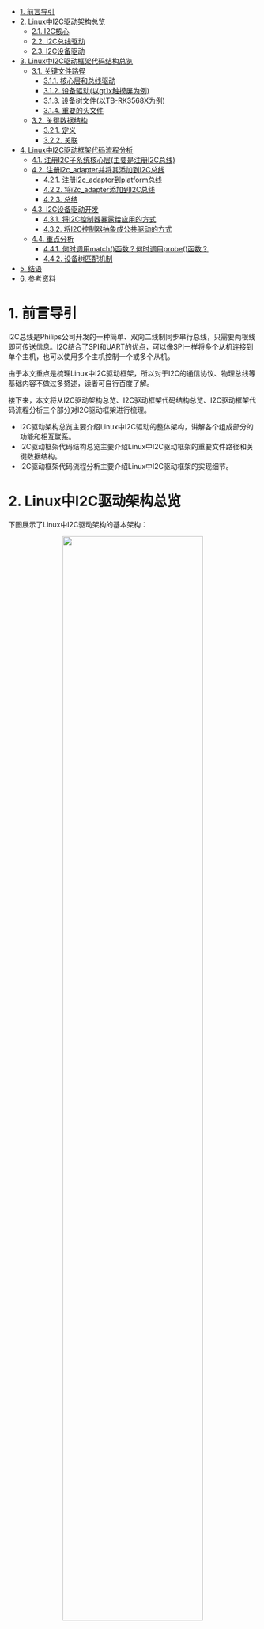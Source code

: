 - [1. 前言导引](#1-前言导引)
- [2. Linux中I2C驱动架构总览](#2-linux中i2c驱动架构总览)
	- [2.1. I2C核心](#21-i2c核心)
	- [2.2. I2C总线驱动](#22-i2c总线驱动)
	- [2.3. I2C设备驱动](#23-i2c设备驱动)
- [3. Linux中I2C驱动框架代码结构总览](#3-linux中i2c驱动框架代码结构总览)
	- [3.1. 关键文件路径](#31-关键文件路径)
		- [3.1.1. 核心层和总线驱动](#311-核心层和总线驱动)
		- [3.1.2. 设备驱动(以gt1x触摸屏为例)](#312-设备驱动以gt1x触摸屏为例)
		- [3.1.3. 设备树文件(以TB-RK3568X为例)](#313-设备树文件以tb-rk3568x为例)
		- [3.1.4. 重要的头文件](#314-重要的头文件)
	- [3.2. 关键数据结构](#32-关键数据结构)
		- [3.2.1. 定义](#321-定义)
		- [3.2.2. 关联](#322-关联)
- [4. Linux中I2C驱动框架代码流程分析](#4-linux中i2c驱动框架代码流程分析)
	- [4.1. 注册I2C子系统核心层(主要是注册I2C总线)](#41-注册i2c子系统核心层主要是注册i2c总线)
	- [4.2. 注册i2c_adapter并将其添加到I2C总线](#42-注册i2c_adapter并将其添加到i2c总线)
		- [4.2.1. 注册i2c_adapter到platform总线](#421-注册i2c_adapter到platform总线)
		- [4.2.2. 将i2c_adapter添加到I2C总线](#422-将i2c_adapter添加到i2c总线)
		- [4.2.3. 总结](#423-总结)
	- [4.3. I2C设备驱动开发](#43-i2c设备驱动开发)
		- [4.3.1. 将I2C控制器暴露给应用的方式](#431-将i2c控制器暴露给应用的方式)
		- [4.3.2. 将I2C控制器抽象成公共驱动的方式](#432-将i2c控制器抽象成公共驱动的方式)
	- [4.4. 重点分析](#44-重点分析)
		- [4.4.1. 何时调用match()函数？何时调用probe()函数？](#441-何时调用match函数何时调用probe函数)
		- [4.4.2. 设备树匹配机制](#442-设备树匹配机制)
- [5. 结语](#5-结语)
- [6. 参考资料](#6-参考资料)
<div STYLE="page-break-after: always;"></div>

# 1. 前言导引

I2C总线是Philips公司开发的一种简单、双向二线制同步串行总线，只需要两根线即可传送信息。I2C结合了SPI和UART的优点，可以像SPI一样将多个从机连接到单个主机，也可以使用多个主机控制一个或多个从机。

由于本文重点是梳理Linux中I2C驱动框架，所以对于I2C的通信协议、物理总线等基础内容不做过多赘述，读者可自行百度了解。

接下来，本文将从I2C驱动架构总览、I2C驱动框架代码结构总览、I2C驱动框架代码流程分析三个部分对I2C驱动框架进行梳理。

- I2C驱动架构总览主要介绍Linux中I2C驱动的整体架构，讲解各个组成部分的功能和相互联系。
- I2C驱动框架代码结构总览主要介绍Linux中I2C驱动框架的重要文件路径和关键数据结构。
- I2C驱动框架代码流程分析主要介绍Linux中I2C驱动框架的实现细节。

<div STYLE="page-break-after: always;"></div>

# 2. Linux中I2C驱动架构总览

下图展示了Linux中I2C驱动架构的基本架构：

<center>
<img src="https://github.com/zjn-astonishe/Linux_Share/blob/master/Image/image/Linux%E8%AE%BE%E5%A4%87%E9%A9%B1%E5%8A%A8%E5%BC%80%E5%8F%91%E8%AF%A6%E8%A7%A3/Linux%E5%86%85%E6%A0%B8%E9%87%8CI2C%E5%AD%90%E7%B3%BB%E7%BB%9F%E8%BD%AF%E4%BB%B6%E6%A1%86%E6%9E%B6%E5%9B%BE.png?raw=true" width="75%" />
</center>

对于南向开发而言，只需关注架构的内核空间部分。在《Linux设备驱动开发详解》一书第15章《Linux I2C核心、总线与设备驱动》中，将Linux内核里的I2C子系统分为核心、总线驱动和设备驱动三部分。

## 2.1. I2C核心

I2C核心提供了I2C总线驱动和I2C设备驱动注册和注销的方法，I2C通信方法上层的与具体适配器无关的代码，以及探测设备、检测设备地址的上层代码。I2C总线驱动和设备驱动之间依赖于I2C核心作为纽带。

## 2.2. I2C总线驱动

I2C总线驱动是对SoC中I2C控制器的软件实现(i2c_algorithm)。提供I2C控制器与从设备间完成数据通信的能力(i2c_adapter)。对应软件架构图中硬件抽象层部分和硬件实现控制层。

## 2.3. I2C设备驱动

I2C设备驱动(客户驱动)是对I2C从设备的软件实现。对应软件架构图中的驱动层。

<div STYLE="page-break-after: always;"></div>

# 3. Linux中I2C驱动框架代码结构总览

## 3.1. 关键文件路径
### 3.1.1. 核心层和总线驱动

<pre>
~/Documents/OpenHarmony/out/kernel/src_tmp/linux-5.10/drivers/i2c/
├── algos               // i2c_algorithm相关，通信算法
├── busses              // i2c_adapter相关，已经编写好的各种向i2c核心层注册的适配器，与I2C总线驱动相关
├── muxes
├── i2c-boardinfo.c     // i2c静态声明i2c设备的文件，设备树出现后已经不太使用。
├── i2c-core-acpi.c     // 以下i2c-core-*.c对应老版本的i2c-core.c，对应I2C核心，由内核开发者实现的，与硬件无关的代码。主要为其他各部分提供操作接口，在其内部通过结构体里面的函数指针调用硬件相关信息，即结构体里面函数指针的函数在设备加载的时候初始化。
├── i2c-core-base.c
├── i2c-core.h
├── i2c-core-of.c
├── i2c-core-slave.c
├── i2c-core-smbus.c
├── i2c-dev.c           // 为i2c_adapter实现了设备文件功能，只是提供了通用的read()、write()和ioctl()等接口，供应用层直接控制I2C控制器访问I2C设备的存储空间或寄存器。
├── i2c-mux.c
├── i2c-slave-eeprom.c
├── i2c-slave-testunit.c
├── i2c-smbus.c         // 实现smbus协议的扩展文件
├── i2c-stub.c
├── Kconfig
└── Makefile
</pre>

### 3.1.2. 设备驱动(以gt1x触摸屏为例)
<pre>
~/Documents/OpenHarmony/out/kernel/src_tmp/linux-5.10/drivers/input/touchscreen/gt1x/
├── gt1x.c              // gt1x触摸屏设备驱动主要代码位置
├── gt1x_cfg.h
├── gt1x_extents.c
├── gt1x_firmware.h
├── gt1x_generic.c      // gt1x触摸屏设备驱动主要代码位置
├── gt1x_generic.h
├── gt1x.h
├── gt1x_tools.c
├── gt1x_update.c
├── GT5688_Config_20170713_1080_1920.cfg
└── Makefile
</pre>

### 3.1.3. 设备树文件(以TB-RK3568X为例)

<pre>
~/Documents/OpenHarmony/out/kernel/src_tmp/linux-5.10/arch/arm64/boot/dts/rockchip/
├── ...
├── rk3568-toybrick-x0-linux.dts
├── rk3568.dtsi
├── rk3568-linux.dtsi
├── rk3568-toybrick-mipi-tx0-beiqicloud.dtsi
├── ...
</pre>

### 3.1.4. 重要的头文件

<pre>
~/Documents/OpenHarmony/out/kernel/src_tmp/linux-5.10/include/linux/
├── ...
├── device.h
├── ...
├── i2c.h
├── of.h
├── of_device.h
├── ...
</pre>

## 3.2. 关键数据结构

### 3.2.1. 定义

数据结构|文件路径|描述
:-:|:-:|:-:|
`i2c_adapter`|`/drivers/i2c/busses/i2c-core-base.c`|用于识别物理I2Cs总线以及访问该总线所需的访问算法
`i2c_algorithm`|`/include/linux/i2c.h`|I2C通信方法
`i2c_msg`|`/usr/include/linux/i2c.h`|i2c_algorithm中通信函数的基本单位
`i2c_driver`|`/include/linux/i2c.h`|I2C设备驱动
`i2c_client`|`/include/linux/i2c.h`|I2C从机设备
`i2c_bus_type`|`/drivers/i2c/i2c-core-base.c`|I2C总线


### 3.2.2. 关联

下图解释了上述结构体之间的关联。在I2C设备驱动注册的过程中，会调用i2c_driver的匹配函数`match()`与i2c_client(在i2c_adapter注册过程中解析设备树信息生成)进行匹配，匹配成功则调用`probe()`函数完成驱动注册的收尾工作。设备驱动可通过i2c_adapter中提供的i2c_algorithm，构造i2c_msg与I2C设备通信，完成控制操作。

<center>
<img src="https://github.com/zjn-astonishe/Linux_Share/blob/master/Image/image/Linux%E8%AE%BE%E5%A4%87%E9%A9%B1%E5%8A%A8%E5%BC%80%E5%8F%91%E8%AF%A6%E8%A7%A3/%E5%85%B3%E9%94%AE%E6%95%B0%E6%8D%AE%E7%BB%93%E6%9E%84%E4%B9%8B%E9%97%B4%E5%85%B3%E8%81%94.png?raw=true" width="40%" />
</center>

<div STYLE="page-break-after: always;"></div>

# 4. Linux中I2C驱动框架代码流程分析

<center>
<img src="https://github.com/zjn-astonishe/Linux_Share/blob/master/Image/image/Linux%E8%AE%BE%E5%A4%87%E9%A9%B1%E5%8A%A8%E5%BC%80%E5%8F%91%E8%AF%A6%E8%A7%A3/%E5%9B%BE%E7%89%872.png?raw=true" width="100%" />
</center>


每一个i2c_adapter对应一条实际的I2C总线。I2C总线上挂载着多个I2C设备实物，每个I2C设备对应一个i2c_client。一般来说，一个i2c_driver可以匹配多个i2c_client，而一个i2c_client只能匹配一个i2c_driver。i2c_driver会给每个I2C设备注册设备节点(以字符设备节点为例)，向用户层提供标准操作接口，如`write()/read()/ioctl()`。通过调用i2c_adapter提供的通信方法i2c_algorithm，完成对I2C设备的操作。

根据上图展示的I2C驱动框架可以总结出构建流程如下：

## 4.1. 注册I2C子系统核心层(主要是注册I2C总线)

如果要在系统启动时便能享受到I2C总线的相关服务，就需要调用`i2c_init()`函数。该函数通过`postcore_initcall(i2c_init)`被放置在内核中的`initcall2.init`段处，这和驱动开发中调用`module_init()`类似。于是，在内核启动时，系统调用`do_initcall()`函数，根据指针数组`initcall_levels[2]`找到`__initcall2_start`指针。由`vmlinux.lds.h`可知，该指针指向`initcall2.init`段的起始地址，系统依次取出段中的每个函数指针并执行，从而使得系统能享受到I2C总线的相关服务。同样，编译进内核的驱动程序都通过这种方式完成启动并提供服务，具体可以查询“Linux的initcall机制”进行了解。

```C
/* /drivers/i2c/i2c-core-base.c */
static int __init i2c_init(void)
{
	int retval;
	...
	retval = bus_register(&i2c_bus_type);       // 注册I2C总线，成功返回值为0
	if (retval)		// 如果注册失败
		return retval;
	...
	return 0;
...
}
```

`i2c_init()`函数中，最重要的便是调用`bus_register(&i2c_bus_type)`函数完成I2C总线的注册。

`i2c_bus_type`是一个`bus_type`结构体变量，它重载了`bus_type`结构体中的几个成员指针变量，其中最重要的是总线名称`.name`以及两个函数指针——`match()`和`probe()`。

```C
/* /drivers/i2c/i2c-core-base.c */
struct bus_type i2c_bus_type = {
	.name		= "i2c",
	.match		= i2c_device_match,         // 负责总线上的device和driver匹配
	.probe		= i2c_device_probe,         // 在匹配成功后会执行以完成注册的收尾工作
	.remove		= i2c_device_remove,
	.shutdown	= i2c_device_shutdown,
};
EXPORT_SYMBOL_GPL(i2c_bus_type);        // 模块导出，可供其他模块使用
```

当任何一个i2c_driver或者i2c_client注册到I2C总线时，I2C总线都会调用`i2c_device_match()`函数对i2c_driver和i2c_client进行匹配。

```C
/* /drivers/i2c/i2c-core-base.c */
static int i2c_device_match(struct device *dev, struct device_driver *drv)
{
	struct i2c_client	*client = i2c_verify_client(dev);
	struct i2c_driver	*driver;

	/* Attempt an OF style match */
	if (i2c_of_match_device(drv->of_match_table, client))
		return 1;

	/* Then ACPI style match */
	if (acpi_driver_match_device(dev, drv))
		return 1;

	driver = to_i2c_driver(drv);                    // 找到i2c_driver

	/* Finally an I2C match */
	if (i2c_match_id(driver->id_table, client))     // 用i2c_driver的id_table和device匹配。驱动名多个，但设备名只有一个，说明一个驱动可以对应多个设备(尤其是同一类型)
		return 1;

	return 0;
}
```

`i2c_device_match()`函数提供了三种匹配方式，它们执行顺序的先后代表了匹配优先级的高低。
- `i2c_of_match_device`是设备树的匹配方式，具有最高的优先级。
- `acpi_driver_match_device`是acpi(高级设置与电源管理)的匹配方式。
- `i2c_match_id`则是通过注册i2c_driver结构体变量时提供的id_table进行匹配。

如今设备树匹配方式已经成为主流，后文将对其进行重点介绍。而acpi匹配方式使用较少且较复杂，所以下面只简单了解一下在设备树匹配方式产生之前，主要采用的匹配方式`i2c_match_id`。

```C
const struct i2c_device_id *i2c_match_id(const struct i2c_device_id *id,
						const struct i2c_client *client)
{
	if (!(id && client))	// 要求设备和驱动的设备号表都非空
		return NULL;
	// 循环比对
	while (id->name[0]) {
		if (strcmp(client->name, id->name) == 0)
			return id;
		id++;
	}
	return NULL;
}
```

匹配成功后，I2C总线在后续会调用`i2c_device_probe()`函数完成相应注册的收尾工作。

除了被重载的几个成员指针变量，`bus_type`结构体中还有一个关键成员变量`*p`。通过I2C驱动框架图可以知道，I2C总线上分别存储了i2c_driver链和i2c_client链来实现对驱动和设备的管理。`*p`是一个`subsys_private`结构体变量，所包含的成员`klist_devices`和`klist_drivers`分别对应了i2c_client链和i2c_driver链，在`bus_register()`中调用`klist_init()`函数进行初始化。

```C
/* /include/linux/device/bus.h */
struct bus_type {
	const char		*name;
	...
	int (*match)(struct device *dev, struct device_driver *drv);
	int (*probe)(struct device *dev);
	int (*remove)(struct device *dev);
	void (*shutdown)(struct device *dev);
	...
	struct subsys_private *p;
	...
};
/* /drivers/base/base.h */
struct subsys_private {
	...
	struct klist klist_devices;		// i2c_client链(对于I2C总线来说)
	struct klist klist_drivers;		// i2c_driver链(对于I2C总线来说)
	...
};
/* /include/linux/device/bus.c */
int bus_register(struct bus_type *bus)
{
	...
	struct subsys_private *priv;
	...
	klist_init(&priv->klist_devices, klist_devices_get, klist_devices_put);		// 初始化i2c_client链
	klist_init(&priv->klist_drivers, NULL, NULL);	// 初始化i2c_driver链
	...
}
```

## 4.2. 注册i2c_adapter并将其添加到I2C总线

`i2c_adapter`在硬件上对应SoC的I2C控制器，在内核中被认为是一个设备，而其对应驱动即是总线驱动。它向接在I2C控制器上的I2C设备提供在I2C总线上通信的基础方法，通过操作SoC的I2C控制器相关的寄存器实现数据收发。

### 4.2.1. 注册i2c_adapter到platform总线

`i2c_adapter`一般通过两种方法注册：

- 一种做法是为I2C适配器创建一个platform设备注册到`platform_bus_type`总线上与I2C适配器的platform驱动匹配，在驱动的probe函数中向I2C总线添加`i2c_adapter`和提供`i2c_algorithm`通信方法。
- 另一种做法是I2C适配器作为pci设备注册到PCI总线上与I2C适配器的pci驱动匹配，在驱动的probe函数中向i2c_bus_type添加`i2c_adapter`和提供`i2c_algorithm`通信方法。

以TB-RK3568X为例，RK平台采用的是第一种方法。总线驱动的文件存储在路径`/drivers/i2c/busses`中，RK平台的总线驱动文件为`i2c-rk3x.c`。

结合[4.1](#41-注册i2c子系统核心层主要是注册i2c总线)可知，编译进内核的驱动程序要在系统启动后为系统提供服务，则需事先将`init()`函数加入到内核的特定段中。驱动程序对应的`init()`函数是`module_init()`，对应放置的位置是内核中的`initcall6.init`段(据此，也可知内核是先注册总线，后注册驱动)。

为了提高代码的重用性，消除多余的样板文件。当module_init和module_exit都不做任何特殊操作时，调用宏定义函数 `module_platform_driver` 替换 `module_init` 和 `module_exit` (实际还要调用一次宏定义函数 `module_driver` 才能完成替换)。

```C
/* /include/linux/platform_device.h */
#define module_platform_driver(__platform_driver) \

    module_driver(__platform_driver, platform_driver_register, \
            platform_driver_unregister)
			
/* /include/linux/device/driver.h */
/**
 * @__driver: driver name
 * @__register: register function for this driver type
 * @__unregister: unregister function for this driver type
 * @...: Additional arguments to be passed to __register and __unregister.
 */
#define module_driver(__driver, __register, __unregister, ...) \
static int __init __driver##_init(void) \
{ \

    return __register(&(__driver) , ##__VA_ARGS__); \

} \
module_init(__driver##_init); \
static void __exit __driver##_exit(void) \
{ \

    __unregister(&(__driver) , ##__VA_ARGS__); \

} \
module_exit(__driver##_exit); 

/* /drivers/i2c/busses/i2c-rk3x.c */
module_platform_driver(rk3x_i2c_driver);	// 注册i2c_adapter的platform_driver
```

`rk3x_i2c_driver`是一个`platform_driver`类型的结构体变量，重载了`*driver`结构体的部分变量(最重要的是匹配表`of_match_table`)和两个函数指针`probe()`和`remove()`。

```C
/* /drivers/i2c/busses/i2c-rk3x.c */
static struct platform_driver rk3x_i2c_driver = {
	.probe   = rk3x_i2c_probe,
	.remove  = rk3x_i2c_remove,
	.driver  = {
		.name  = "rk3x-i2c",
		.of_match_table = rk3x_i2c_match,
		.pm = &rk3x_i2c_pm_ops,
	},
};
```

`module_init()`调用`platform_driver_register(rk3x_i2c_driver)`向platform总线注册总线驱动。后续流程匹配和调用收尾工作与I2C总线类似，就不做赘述。

```C
/* /drivers/i2c/busses/i2c-rk3x.c */
/**
 * @param pdev: 即i2c_adapter，相当于是挂载在platform总线上的platform_device。
 */
static int rk3x_i2c_probe(struct platform_device *pdev)
{
    struct device_node *np = pdev->dev.of_node;	// i2c_adapter对应的设备节点
    const struct of_device_id *match;	// 匹配表
    struct rk3x_i2c *i2c;	// 声明一个rk3x_i2c的适配器结构体，是i2c_adapter的进一步封装，相当于面向对象中的继承
    ...
    /**
     * 采用devm_kzalloc与kzalloc相比，优点在于不用考虑释放问题，由内核完成内存回收工作
     * devm_kzalloc — Resource-managed kzalloc
     * @param pdev: 申请内存的目标设备
     * @param gftp: 申请内存的类型标志，标识内存分配器将要采取的行为。其中GFP_KERNEL最常用，五内存可用时可引起休眠。
     * @return: 成功返回首地址，失败返回NULL
     * 为适配器结构体申请内存，为后续实例化完成基础工作。
     */
    i2c = devm_kzalloc(&pdev->dev, sizeof(struct rk3x_i2c), GFP_KERNEL); 
    if (!i2c)	// 申请失败
        return -ENOMEM; 
	...
    // i2c_adapter部分成员初始化
    // 名字
    strlcpy(i2c->adap.name, "rk3x-i2c", sizeof(i2c->adap.name));
    // 拥有者
    i2c->adap.owner = THIS_MODULE;
    // 通信方法
    i2c->adap.algo = &rk3x_i2c_algorithm;
    i2c->adap.algo_data = i2c;
    i2c->adap.retries = 3;
    i2c->adap.dev.of_node = np;		
    i2c->adap.dev.parent = &pdev->dev;
    i2c->dev = &pdev->dev;
	...
    // 向I2C总线添加i2c_adapter，重点
    ret = i2c_add_adapter(&i2c->adap);
    if (ret < 0)
        goto err_clk_notifier;
    return 0;
	...
}
```

阅读注册收尾时被调用的`rk3x_i2c_probe()`函数源码可以知道，该函数负责将i2c_adapter和platform_device联系起来。并在对i2c_adapter各项参数进行配置后，将i2c_adapter添加到I2C总线。

参数配置中比较重要的是`rk3x_i2c_algorithm`，因为每家芯片厂商SoC内部的I2C控制器是不一样的，所以 `i2c_algorithm` 中直接涉及硬件层面上的代码都是由芯片商提供。例如：对I2C控制器的寄存器操作。 `i2c_algorithm` 提供的通信函数控制适配器产生特定的访问信号，虽然不同的I2C总线控制器被抽象成不同的 `i2c_adapter` ，但是如果操作方式相同，则可以共享同一个 `i2c_algorithm` 。

```C
/* /drivers/i2c/busses/i2c-rk3x.c */
static const struct i2c_algorithm rk3x_i2c_algorithm = {
    .master_xfer		= rk3x_i2c_xfer,            // 通信方法，如果不支持I2C访问，则为NULL
    .master_xfer_atomic	= rk3x_i2c_xfer_polling,            // 通信方法，在atomic context环境下使用。比如在关机之前、所有中断都关闭的情况下，用来访问电源管理芯片
    .functionality		= rk3x_i2c_func,            // 检测通信方法支持的功能或协议，设备驱动一般会调用这个回调来确认适配器支持的协议类型
}; 
```

### 4.2.2. 将i2c_adapter添加到I2C总线

[4.2.1](#421-注册i2c_adapter到platform总线)末尾提到：在`rk3x_i2c_probe()`的最后，调用了I2C核心层为总线驱动开放的添加适配器至I2C总线的接口函数`i2c_add_adapter()`。该函数的主要作用有两个：
- 将对应的I2C总线的id分配给i2c_adapter。因为一个Soc内部通常会有多个I2C控制器，而所有I2C控制器实际都公用同一份总线驱动代码。
- 解析由i2c_adapter控制的每一个从设备，并构建出i2c_client。设备驱动加载运行需要i2c_client才能继续。

```C
/* /drivers/i2c/i2c-core-base.c */
int i2c_add_adapter(struct i2c_adapter *adapter)
{
	struct device *dev = &adapter->dev;
	int id;
    // 对于在设备树定义的i2c适配器，则通过设备树获得总线号(在rk3x_i2c_probe中赋值dev->of_node)
	if (dev->of_node) {
        // 获得总线号，因为总线驱动可以兼容多个同一平台的I2C控制器，一般会在dts里指定。
		id = of_alias_get_id(dev->of_node, "i2c");
        // 如果找到I2C总线号则直接注册
		if (id >= 0) {
			adapter->nr = id;
			return __i2c_add_numbered_adapter(adapter);	// 添加已明确总线号的I2C适配器
		}
	}
	mutex_lock(&core_lock);
    // 为i2c_adapter绑定动态总线号(从i2c_adapter_idr中申请一个可用的总线号)
	id = idr_alloc(&i2c_adapter_idr, adapter,
		       __i2c_first_dynamic_bus_num, 0, GFP_KERNEL);
	mutex_unlock(&core_lock);
	if (WARN(id < 0, "couldn't get idr"))
		return id;
	adapter->nr = id;
	return i2c_register_adapter(adapter);	// 在I2C总线上注册i2c_adapter
}
```

在设备树中有一个叫做aliases的节点，在Linux内核启动的时候，会按如下流程解析这个节点，将节点内的信息加入到全局`aliases_lookup`链表中。
<pre>
start_kernel
	--> setup_arch
		--> unflatten_device_tree
			--> of_alias_scan
				--> of_alias_add
</pre>

`i2c_add_adapter()`提供了两种为i2c_adapter分配id的方法。对于在设备树定义的i2c_adapter，调用`of_alias_get_id()`遍历`aliases_lookup`链表获得明确的I2C总线号，并调用`__i2c_add_numbered_adapter()`函数添加i2c_adapter。否则，从i2c_adapter_idr中申请一个可用的总线号供i2c_adapter添加。

```C
/* /drivers/of/base.c */
int of_alias_get_id(struct device_node *np, const char *stem)
{
	struct alias_prop *app;
	int id = -ENODEV;
	mutex_lock(&of_mutex);
    // 遍历链表aliases_lookup(成员为alias_prop)，逐一对比字符串stem。
	list_for_each_entry(app, &aliases_lookup, link) {
        // 过滤掉dtsi中aliases节点内的非I2C节点
		if (strcmp(app->stem, stem) != 0)
			continue;
        // 如果字符串匹配且找到对应的device_node，则说明获得ID
		if (np == app->np) {
			id = app->id;
			break;
		}
	}
	mutex_unlock(&of_mutex);
	return id;
}
```

无论i2c_adapter是如何获得id的，其最终都是调用`i2c_register_adapter`在I2C总线上注册i2c_adapter。

```C
/* /drivers/i2c/i2c-core-base.c */
static int i2c_register_adapter(struct i2c_adapter *adap)
{
	...
	/* 如果adapter没有name和algo算法，则无法注册 */
	if (WARN(!adap->name[0], "i2c adapter has no name"))
		goto out_list;
	if (!adap->algo) {
		pr_err("adapter '%s': no algo supplied!\n", adap->name);
		goto out_list;
	}
	...
	// 注册到I2C总线
	dev_set_name(&adap->dev, "i2c-%d", adap->nr);
	adap->dev.bus = &i2c_bus_type;
	adap->dev.type = &i2c_adapter_type;

	res = device_register(&adap->dev);	// 将adapter设备添加到I2C总线，生成i2c_client。
	if (res) {
		pr_err("adapter '%s': can't register device (%d)\n", adap->name, res);
		goto out_list;
	}
	...
	/* create pre-declared device nodes */
    // 构建从设备的软件抽象i2c_client，并与adapter建立联系
	of_i2c_register_devices(adap);
	...
	if (adap->nr < __i2c_first_dynamic_bus_num)
		i2c_scan_static_board_info(adap);
	/* Notify drivers */
	mutex_lock(&core_lock);
	bus_for_each_drv(&i2c_bus_type, NULL, adap, __process_new_adapter);		// 匹配机制。遍历整个driver链表，进行i2c_client与i2c_driver的匹配工作
	mutex_unlock(&core_lock);
	return 0;
	...
out_list:
	...
}
```

`i2c_register_adapter()`函数最重要的作用是解析由i2c_adapter控制的每一个从设备，并构建出i2c_client。进而完成i2c_driver和i2c_client的匹配。前者由函数`of_i2c_register_devices()`负责，后者依靠函数`bus_for_each_drv()`调用`i2c_detect()`，寻找I2C总线支持的设备实现。

```C
/* /drivers/i2c/i2c-core-of.c */
void of_i2c_register_devices(struct i2c_adapter *adap)
{
	struct device_node *bus, *node;
    // 构建i2c_client
	struct i2c_client *client;
	/* Only register child devices if the adapter has a node pointer set */
	if (!adap->dev.of_node)
		return;
	dev_dbg(&adap->dev, "of_i2c: walking child nodes\n");
    // 查找设备树节点中名称有直接描述I2C总线的节点，缩小查找范围
	bus = of_get_child_by_name(adap->dev.of_node, "i2c-bus");
    // 没找到则从头开始遍历
	if (!bus)
		bus = of_node_get(adap->dev.of_node);
    // 遍历每一个子节点，调用of_i2c_register_device解析设备树节点内容并注册为i2c_client
	for_each_available_child_of_node(bus, node) {
		if (of_node_test_and_set_flag(node, OF_POPULATED))
			continue;

		client = of_i2c_register_device(adap, node);
		if (IS_ERR(client)) {
			dev_err(&adap->dev,
				 "Failed to create I2C device for %pOF\n",
				 node);
			of_node_clear_flag(node, OF_POPULATED);
		}
	}
	of_node_put(bus);
}
```

```C
/* /drivers/i2c/i2c-core-of.c */
static struct i2c_client *of_i2c_register_device(struct i2c_adapter *adap, 
						 						 struct device_node *node)
{
	struct i2c_client *client;
	struct i2c_board_info info;
	int ret;
	dev_dbg(&adap->dev, "of_i2c: register %pOF\n", node);
	ret = of_i2c_get_board_info(&adap->dev, node, &info);
	if (ret)
		return ERR_PTR(ret);
	client = i2c_new_client_device(adap, &info);
	if (IS_ERR(client))
		dev_err(&adap->dev, "of_i2c: Failure registering %pOF\n", node);
	return client;
}
```

在构建i2c_client的过程中，需要读取设备树信息赋值给对应的i2c_device。这个操作由`of_i2c_get_board_info()`函数完成。例如：调用`of_modalias_node()`函数获得`client->name`。

```C
/* /drivers/i2c/i2c-core-of.c */
int of_i2c_get_board_info(struct device *dev, struct device_node *node,
			  			  struct i2c_board_info *info)
{
	u32 addr;
	int ret;
	memset(info, 0, sizeof(*info));
	if (of_modalias_node(node, info->type, sizeof(info->type)) < 0) {
		dev_err(dev, "of_i2c: modalias failure on %pOF\n", node);
		return -EINVAL;
	}
		ret = of_property_read_u32(node, "reg", &addr); // 对应设备树中的<reg>标签
	if (ret) {
		dev_err(dev, "of_i2c: invalid reg on %pOF\n", node);
		return ret;
	}
	if (addr & I2C_TEN_BIT_ADDRESS) {
		addr &= ~I2C_TEN_BIT_ADDRESS;
		info->flags |= I2C_CLIENT_TEN;
	}
	if (addr & I2C_OWN_SLAVE_ADDRESS) {
		addr &= ~I2C_OWN_SLAVE_ADDRESS;
		info->flags |= I2C_CLIENT_SLAVE;
	}
	info->addr = addr;
	info->of_node = node;
	info->fwnode = of_fwnode_handle(node);
	if (of_property_read_bool(node, "host-notify"))
		info->flags |= I2C_CLIENT_HOST_NOTIFY;
	if (of_get_property(node, "wakeup-source", NULL))
		info->flags |= I2C_CLIENT_WAKE;
	return 0;
}
```

```C
/* /drivers/of/base.c */
int of_modalias_node(struct device_node *node, char *modalias, int len)
{
	const char *compatible, *p;
	int cplen;

	compatible = of_get_property(node, "compatible", &cplen);	// 查找"compatible"属性
	if (!compatible || strlen(compatible) > cplen)
		return -ENODEV;
	p = strchr(compatible, ',');	// 定位，"manufacturer, model"
	strlcpy(modalias, p ? p + 1 : compatible, len);
	return 0;
}
```

最终由`i2c_new_client_device()`函数调用的`i2c_new_client_device()`根据获得的`info`完成i2c_client的构建。

```C
/* /drivers/i2c/i2c-core-base.c */
struct i2c_client *i2c_new_client_device(struct i2c_adapter *adap, 
										 struct i2c_board_info const *info)
{
	struct i2c_client	*client;
	int			status;
	client = kzalloc(sizeof *client, GFP_KERNEL);	// 分配内核空间
	if (!client)
		return ERR_PTR(-ENOMEM);
	// 配置client的基本信息
	client->adapter = adap;
	client->dev.platform_data = info->platform_data;
	client->flags = info->flags;
	client->addr = info->addr		// 对应设备树中的<reg>标签
	client->init_irq = info->irq;
	if (!client->init_irq)
		client->init_irq = i2c_dev_irq_from_resources(info->resources,
							 						  info->num_resources);
	strlcpy(client->name, info->type, sizeof(client->name));
	status = i2c_check_addr_validity(client->addr, client->flags);
	if (status) {
		dev_err(&adap->dev, "Invalid %d-bit I2C address 0x%02hx\n",
				client->flags & I2C_CLIENT_TEN ? 10 : 7, client->addr);
		goto out_err_silent;
	}
	/* Check for address business */
	status = i2c_check_addr_ex(adap, i2c_encode_flags_to_addr(client));
	if (status)
		dev_err(&adap->dev,
				"%d i2c clients have been registered at 0x%02x",
				status, client->addr);
	client->dev.parent = &client->adapter->dev;
	client->dev.bus = &i2c_bus_type;
	client->dev.type = &i2c_client_type;
	client->dev.of_node = of_node_get(info->of_node);
	client->dev.fwnode = info->fwnode;
	i2c_dev_set_name(adap, client, info, status);
	if (info->properties) {
		status = device_add_properties(&client->dev, info->properties);
		if (status) {
			dev_err(&adap->dev,
					"Failed to add properties to client %s: %d\n",
					client->name, status);
			goto out_err_put_of_node;
		}
	}
	status = device_register(&client->dev);
	if (status)
		goto out_free_props;
	dev_dbg(&adap->dev, "client [%s] registered with bus id %s\n",
			client->name, dev_name(&client->dev));
	return client;
out_free_props:
	...
out_err_put_of_node:
	...
out_err_silent:
	...

}
```

### 4.2.3. 总结
整个过程调用关系如下：
<pre>
rk3x_i2c_probe
	--> i2c_add_adapter
		--> __i2c_add_numbered_adapter
			--> i2c_register_adapter
				--> of_i2c_register_devices
					--> of_i2c_register_device
						--> of_i2c_get_board_info
							--> of_modalias_node
					--> i2c_new_client_device
				--> bus_for_each_drv
					--> __process_new_adapter
						--> i2c_do_add_adapter
							--> i2c_detect
</pre>

## 4.3. I2C设备驱动开发

完成I2C总线注册和i2c_adapter的注册后，就可以进行I2C设备驱动的开发了。由I2C驱动框架图可知，实现I2C设备驱动通常有两条路径：

### 4.3.1. 将I2C控制器暴露给应用的方式

该方式采用标准的 `file_operations` 字符设备的形式，将 `i2c_adapter` 设备化，在`/dev`目录下创建`i2c-n(n=0, 1, 2...)`设备节点。所实现的驱动可看作是一种" `i2c_driver` 成员函数 + 字符设备驱动"的虚拟驱动，需要由应用层通过 `read()` 、 `write()` 函数根据芯片手册直接对I2C控制器进行配置时序等操作，以实现对从设备的控制。这种方式是把对硬件的具体操作放在应用层去实现，适合用来快速测试一款I2C设备的功能，或者在 `i2c_driver` 工作不正常的时候排查具体是设备驱动工作问题还是主机驱动工作问题。并不能作为主流的开发方式。

驱动开发流程中的初始化、注册等准备流程工作和上文描述原理相同，不再赘述。

```C
/* //drivers/i2c/i2c-dev.c */
//设备节点的操作方法
static const struct file_operations i2cdev_fops = {
	.owner		= THIS_MODULE,
	.llseek		= no_llseek,
	.read		= i2cdev_read,
	.write		= i2cdev_write,
	.unlocked_ioctl	= i2cdev_ioctl,
	.open		= i2cdev_open,
	.release	= i2cdev_release,
};

#define I2C_MAJOR	89		/* Device major number		*/
static int __init i2c_dev_init(void)
{
	int res;

	printk(KERN_INFO "i2c /dev entries driver\n");
	// 申请设备号，I2C_MAJOR为89，次设备号为0，I2C_MINORS为1<<20-1，表示次设备号的数量。
	// 就是把这个主设备号对应的次设备号都申请了。
	res = register_chrdev_region(MKDEV(I2C_MAJOR, 0), I2C_MINORS, "i2c");
	if (res)
		goto out;
	// 创建一个同名类，在 /sys/class中可以看到
	i2c_dev_class = class_create(THIS_MODULE, "i2c-dev");
	if (IS_ERR(i2c_dev_class)) {
		res = PTR_ERR(i2c_dev_class);
		goto out_unreg_chrdev;
	}
	i2c_dev_class->dev_groups = i2c_groups;

	/* Keep track of adapters which will be added or removed later */
	// 注册i2c总线的通知函数
	// 参数2详见下
	res = bus_register_notifier(&i2c_bus_type, &i2cdev_notifier);
	if (res)
		goto out_unreg_class;

	/* Bind to already existing adapters right away */
	// 遍历i2c总线上的所有设备，每次都执行第二个参数对应的函数
	i2c_for_each_dev(NULL, i2cdev_attach_adapter);

	return 0;

out_unreg_class:
	class_destroy(i2c_dev_class);
out_unreg_chrdev:
	unregister_chrdev_region(MKDEV(I2C_MAJOR, 0), I2C_MINORS);
out:
	printk(KERN_ERR "%s: Driver Initialisation failed\n", __FILE__);
	return res;
}
```
设备节点是在驱动注册的过程中创建的，调用关系如下：
<pre>
i2c_dev_init()
	i2c_for_each_dev()
		bus_for_each_dev()
			i2cdev_attach_adapter()
				device_create()
				device_create_file()
</pre>
```C

`i2cdev_attach_adapter()`函数调用`device_create()`函数和`device_create_file()`函数完成了设备节点的创建。

static int i2cdev_attach_adapter(struct i2c_adapter *adap)
{
	struct i2c_dev *i2c_dev;
	int res;

	//分配一个i2c_dev对象，并添加到i2c_dev_list链表中
	i2c_dev = get_free_i2c_dev(adap);
	if (IS_ERR(i2c_dev))
		return PTR_ERR(i2c_dev);

	/* 创建设备对象并在sysfs中注册，在/dev目录下创建设备号为MKDEV(I2C_MAJOR, adap->nr)，
		名称为"i2c-%d"的字符设备节点*/
	i2c_dev->dev = device_create(i2c_dev_class, &adap->dev,
				     MKDEV(I2C_MAJOR, adap->nr), NULL,
				     "i2c-%d", adap->nr);
	if (IS_ERR(i2c_dev->dev)) {
		res = PTR_ERR(i2c_dev->dev);
		goto error;
	}

	//创建"/sys/class/i2c-dev/"i2c-%d"/name"文件
	res = device_create_file(i2c_dev->dev, &dev_attr_name);
	if (res)
		goto error_destroy;

	pr_debug("i2c-dev: adapter [%s] registered as minor %d\n",
		 adap->name, adap->nr);
	return 0;
error_destroy:
	device_destroy(i2c_dev_class, MKDEV(I2C_MAJOR, adap->nr));
error:
	return_i2c_dev(i2c_dev);
	return res;
}
```

完成i2c设备驱动的注册后，就可以通过`i2cdev_fops`中提供的各项功能与I2C设备进行交互。

### 4.3.2. 将I2C控制器抽象成公共驱动的方式

该方式是把所有代码都放在驱动层实现，直接向应用层提供最终结果，即应用层甚至可以不知道I2C的存在。例如电容式触摸屏驱动直接向应用层提供 `/dev/input/eventn` 的操作接口，接收上报到应用层的输入事件。而不需要直到具体是怎么上报的，甚至应用层不知道触摸屏是使用I2C总线和主机进行数据交互的。

以汇顶科技的gt1x型电容式触摸屏为例，电容触摸屏通过I2C总线与SoC进行通信，利用其自带的触摸IC完成坐标计算后通过I2C将坐标信息传输给SoC，坐标的计算过程不需要SoC的参与。从这个角度上来说，电容触摸屏就是一个挂载到SoC上的I2C从设备。触摸屏内I2C相关的功能函数`gt1x_i2c_write()`和`gt1x_i2c_read()`都被封装到`gt1x_ts_work_func()`中，具体可阅读位于`/driver/input/touchscreen/gt1x/`的源码`gt1x.c`。

## 4.4. 重点分析

### 4.4.1. 何时调用match()函数？何时调用probe()函数？

要搞清楚`match()`和`probe()`函数是何时被何者所调用的，需对源码进行深入了解。根据文档描述，`probe()`函数执行于`match()`函数之后，且匹配触发的前提是要有i2c_driver或者i2c_client注册到I2C总线。所以尝试从i2c_driver的注册代码中寻找答案。

```C
/* /drivers/i2c/i2c-core-base.c */
int i2c_register_driver(struct module *owner, struct i2c_driver *driver)
{
	...
	driver->driver.bus = &i2c_bus_type;
	INIT_LIST_HEAD(&driver->clients);
	...
	/* When registration returns, the driver core
	 * will have called probe() for all matching-but-unbound devices.
	 */
	res = driver_register(&driver->driver);     // 实际注册位置
	if (res)
		return res;
    ...
}
```

注意到`i2c_register_driver`函数中实际是调用了`driver_register()`函数完成注册，并且根据注释描述，正是在`driver_register()`中完成了`match()`和`probe()`的工作。因此继续进入`driver_register()`函数中进行跟踪。

```C
/* /drivers/base/driver.c */
int driver_register(struct device_driver *drv)
{
	...
	ret = bus_add_driver(drv);              // 在总线上添加传递的驱动(将驱动添加到总线的驱动链表中)
	...
}
```

`driver_register()`函数中调用了`bus_add_driver()`函数，将驱动添加到总线上，继续深入直到找到有关`match`和`probe`的函数。

```C
/* /drivers/base/bus.c */
int bus_add_driver(struct device_driver *drv)
{
	...
	if (drv->bus->p->drivers_autoprobe)
    {
		error = driver_attach(drv);         // 跟踪driver_attach();
		if (error)
			goto out_unregister;
	}
	...
}
```
```C
/* /drivers/base/dd.c */
int driver_attach(struct device_driver *drv)
{
	return bus_for_each_dev(drv->bus, NULL, drv, __driver_attach);  // 实际是在调用__driver_attach();
}
```
```C
/* /drivers/base/bus.c */
int bus_for_each_dev(struct bus_type *bus, struct device *start,
		     		 void *data, int (*fn)(struct device *, void *))
{
	...
	klist_iter_init_node(&bus->p->klist_devices, &i,
			     (start ? &start->p->knode_bus : NULL));	// 	链表头开始遍历连接在总线上的设备链表
	while (!error && (dev = next_device(&i)))
		error = fn(dev, data);
	klist_iter_exit(&i);
	return error;
}
```
```C
/* /drivers/base/dd.c */
static int __driver_attach(struct device *dev, void *data)
{
	...
	ret = driver_match_device(drv, dev);        // 驱动和设备匹配
	if (ret == 0) {
		/* no match */
		return 0;
	} else if (ret == -EPROBE_DEFER) {
		dev_dbg(dev, "Device match requests probe deferral\n");
		driver_deferred_probe_add(dev);
	} else if (ret < 0) {
		dev_dbg(dev, "Bus failed to match device: %d\n", ret);
		return ret;
	} /* ret > 0 means positive match */

	......

    device_driver_attach(drv, dev);
	return 0;
}
```
```C
/* /drivers/base/base.h */ 
static inline int driver_match_device(struct device_driver *drv,
				      struct device *dev)
{
	return drv->bus->match ? drv->bus->match(dev, drv) : 1;
}
```

至此，可知是`driver_match_device`函数调用了I2C总线的`i2c_device_match()`函数完成对驱动和设备的匹配工作。而匹配完成后`probe()`的调用则还需跟踪进`device_driver_attach`函数分析。

```C
/* /drivers/base/dd.c */
int device_driver_attach(struct device_driver *drv, struct device *dev)
{
	int ret = 0;
	__device_driver_lock(dev, dev->parent);
	/*
	 * If device has been removed or someone has already successfully
	 * bound a driver before us just skip the driver probe call.
	 */
	if (!dev->p->dead && !dev->driver)
		ret = driver_probe_device(drv, dev);
	__device_driver_unlock(dev, dev->parent);
	return ret;
}
```
```C
/* /drivers/base/dd.c */
int driver_probe_device(struct device_driver *drv, struct device *dev)
{
    ...
	pm_runtime_barrier(dev);
	if (initcall_debug)
		ret = really_probe_debug(dev, drv);
	else
		ret = really_probe(dev, drv);
	...
}
```
在`really_probe()`函数中，调用了总线的`probe()`函数，以I2C为例就是`i2c_device_probe()`。
```C
/* /drivers/base/dd.c */
static int really_probe(struct device *dev, struct device_driver *drv)
{
	...
	if (dev->bus->probe) {
		ret = dev->bus->probe(dev);
		if (ret)
			goto probe_failed;
	} else if (drv->probe) {
		ret = drv->probe(dev);
		if (ret)
			goto probe_failed;
	}
    ...
}
```
`i2c_device_probe()`函数中，通过`driver->probe()`调用定义的i2c_driver的`probe()`函数。以gt1x型电容式触摸屏的驱动为例，则是`gt1x_ts_probe()`。
```C
/* /drivers/i2c/i2c-core-base.c */
static int i2c_device_probe(struct device *dev)
{
	...
	/*
	 * When there are no more users of probe(),
	 * rename probe_new to probe.
	 */
	if (driver->probe_new)
		status = driver->probe_new(client);
	else if (driver->probe)
		status = driver->probe(client,
				       i2c_match_id(driver->id_table, client));
	else
		status = -EINVAL;
	...
}

```

整体流程如下：

<center>
<img src="https://github.com/zjn-astonishe/Linux_Share/blob/master/Image/image/Linux%E8%AE%BE%E5%A4%87%E9%A9%B1%E5%8A%A8%E5%BC%80%E5%8F%91%E8%AF%A6%E8%A7%A3/%E4%BD%95%E6%97%B6%E8%B0%83%E7%94%A8match%E5%87%BD%E6%95%B0%E5%92%8Cprobe%E5%87%BD%E6%95%B0.png?raw=true" width="55%" />
</center>

### 4.4.2. 设备树匹配机制

[4.1](#41-注册i2c子系统核心层主要是注册i2c总线)节中便讨论过`i2c_device_match()`提供了三种匹配方式，并简单介绍了使用注册时配置的`id_table`进行匹配的方法。下面主要讨论设备树匹配方式。

```C
/* /drivers/i2c/i2c-core-of.c */
const struct of_device_id*
i2c_of_match_device(const struct of_device_id *matches,
		     		struct i2c_client *client)
{
	const struct of_device_id *match;

	if (!(client && matches))
		return NULL;

	match = of_match_device(matches, &client->dev);		// 进行匹配
	if (match)											// 一次匹配成功
		return match;

	return i2c_of_match_device_sysfs(matches, client);	// 与I2C MUX(I2C多路复用器有关)，内核将MUX通道抽象为逻辑I2C总线号，由Linux I2C Sysfs管理。
}

```
```C
/* /drivers/of/device.c */
const struct of_device_id *of_match_device(const struct of_device_id *matches,
					   const struct device *dev)
{
	if ((!matches) || (!dev->of_node))
		return NULL;
	return of_match_node(matches, dev->of_node);
}
```
```C
/* /drivers/of/base.c */
const struct of_device_id *of_match_node(const struct of_device_id *matches,
					 const struct device_node *node)
{
	...
	match = __of_match_node(matches, node);
	...
	return match;
}
```

`__of_match_node()`函数是设备树匹配的核心部分——通过得分机制，寻找最佳匹配。

```C
/* /drivers/of/base.c */
static
const struct of_device_id *__of_match_node(const struct of_device_id *matches,
					   const struct device_node *node)
{
	const struct of_device_id *best_match = NULL;
	int score, best_score = 0;
	if (!matches)
		return NULL;
	// 根据评分来选取最佳匹配
	for (; matches->name[0] || matches->type[0] || matches->compatible[0]; matches++) {
		score = __of_device_is_compatible(node, matches->compatible,
						  matches->type, matches->name);
		if (score > best_score) {
			best_match = matches;
			best_score = score;
		}
	}
	return best_match;
}
```
```C
/* /drivers/of/base.c */
static int __of_device_is_compatible(const struct device_node *device,
				     const char *compat, const char *type, const char *name)
{
	struct property *prop;
	const char *cp;
	int index = 0, score = 0;
	/* Compatible match has highest priority */
	if (compat && compat[0]) {
		prop = __of_find_property(device, "compatible", NULL);
		for (cp = of_prop_next_string(prop, NULL); cp;
		     cp = of_prop_next_string(prop, cp), index++) {
			if (of_compat_cmp(cp, compat, strlen(compat)) == 0) {
				score = INT_MAX/2 - (index << 2);	// 评分
				break;
			}
		}
		if (!score)
			return 0;
	}
	...
	return score;
}
```
```C
/* /include/linux/of.h */
#define of_compat_cmp(s1, s2, l)	strcasecmp((s1), (s2))
/* /lib/string.c  */
int strcasecmp(const char *s1, const char *s2)	// 忽略大小写比较字符串
{
	int c1, c2;
	do {
		c1 = tolower(*s1++);
		c2 = tolower(*s2++);
	} while (c1 == c2 && c1 != 0);
	return c1 - c2;
}
```

整体匹配流程如下：

<center>
<img src="https://github.com/zjn-astonishe/Linux_Share/blob/master/Image/image/Linux%E8%AE%BE%E5%A4%87%E9%A9%B1%E5%8A%A8%E5%BC%80%E5%8F%91%E8%AF%A6%E8%A7%A3/%E8%AE%BE%E5%A4%87%E6%A0%91%E5%8C%B9%E9%85%8D%E6%9C%BA%E5%88%B6.png?raw=true" width="90%" />
</center>

> 注：除了设备树匹配所调用的函数从`of_driver_match_device`变成`i2c_of_match_device`，其余地方相差不大。其他总线(如platform，SPI)都是依照上图流程进行匹配，所以就不进行修改了。


<div STYLE="page-break-after: always;"></div>

# 5. 结语

本文对Linux中I2C驱动框架进行了简单的介绍。通过分析整体架构和代码结构，了解各个组成部分的功能和相互联系。重点对I2C驱动框架的核心层、总线驱动、设备驱动的代码实现流程进行梳理。并深入分析了`probe()`和`match()`函数的调用时机以及设备树匹配机制。






# 6. 参考资料
- Linux内核源码：`.../OpenHarmony/out/kernel/src_tmp/linux-5.10/`
- 《Linux设备驱动开发详解》
  - 第15章 《Linux I2C核心、总线与设备驱动》
  - 第18章 《ARM Linux 设备树》
- [i2c驱动移植流程](https://www.csdn.net/tags/MtjacgxsOTA2MzQtYmxvZwO0O0OO0O0O.html)
- [Linux驱动分析——I2C子系统](https://blog.csdn.net/fang_yang_wa/article/details/113344992)
- [linux驱动之I2C子系统](https://blog.csdn.net/weixin_45842280/article/details/120737457?spm=1001.2101.3001.6650.2&utm_medium=distribute.pc_relevant.none-task-blog-2%7Edefault%7ECTRLIST%7ERate-2-120737457-blog-126225958.pc_relevant_multi_platform_whitelistv4&depth_1-utm_source=distribute.pc_relevant.none-task-blog-2%7Edefault%7ECTRLIST%7ERate-2-120737457-blog-126225958.pc_relevant_multi_platform_whitelistv4&utm_relevant_index=3)
- [基于RK3399的Linux驱动开发 -- I2C驱动框架](https://blog.csdn.net/qq_28515331/article/details/93196889?spm=1001.2101.3001.6650.3&utm_medium=distribute.pc_relevant.none-task-blog-2%7Edefault%7ECTRLIST%7ERate-3-93196889-blog-90739753.pc_relevant_aa&depth_1-utm_source=distribute.pc_relevant.none-task-blog-2%7Edefault%7ECTRLIST%7ERate-3-93196889-blog-90739753.pc_relevant_aa&utm_relevant_index=5)
- [Linux I2C驱动整理（以RK3399Pro+Kernel 4.4为例）](https://www.cnblogs.com/DF11G/p/16008437.html)
- [I2C适配器驱动及设备驱动代码详解](https://blog.csdn.net/weixin_42129680/article/details/113736259)
- [Linux驱动之I2C总线驱动开发](https://blog.csdn.net/cmh477660693/article/details/54577453)
- [linux内核I2C子系统详解——看这一篇就够了](https://blog.csdn.net/weixin_42031299/article/details/125610751?spm=1001.2101.3001.6650.1&utm_medium=distribute.pc_relevant.none-task-blog-2%7Edefault%7ECTRLIST%7ERate-1-125610751-blog-113344992.pc_relevant_multi_platform_featuressortv2dupreplace&depth_1-utm_source=distribute.pc_relevant.none-task-blog-2%7Edefault%7ECTRLIST%7ERate-1-125610751-blog-113344992.pc_relevant_multi_platform_featuressortv2dupreplace&utm_relevant_index=2)
- [I2C协议和驱动框架分析（二）](https://blog.csdn.net/weixin_43555423/article/details/90739753)
- [【linux iic子系统】i2c整体框图【精髓部分】（五）](https://blog.csdn.net/zz2633105/article/details/117384201)
- [Linux系统驱动之I2C_Adapter驱动框架讲解与编写](https://cloud.tencent.com/developer/article/1914836)
- [Input子系统-Touch Screen](https://blog.csdn.net/qq_40629752/article/details/107943500)
- [i2c的设备树和驱动是如何匹配以及何时调用probe的](https://www.elecfans.com/d/1434120.html)
- [I2C子系统之适配器的设备接口分析(i2c-dev.c文件分析)](https://blog.csdn.net/weixin_42031299/article/details/125359621)
